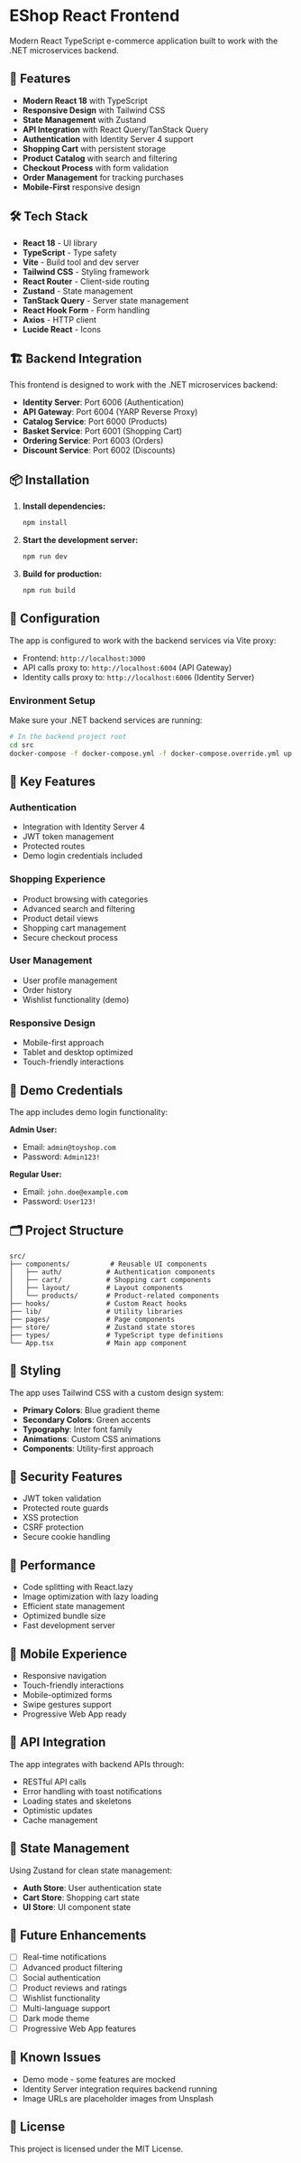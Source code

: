 # EShop React Frontend

Modern React TypeScript e-commerce application built to work with the .NET microservices backend.

## 🚀 Features

- **Modern React 18** with TypeScript
- **Responsive Design** with Tailwind CSS
- **State Management** with Zustand
- **API Integration** with React Query/TanStack Query
- **Authentication** with Identity Server 4 support
- **Shopping Cart** with persistent storage
- **Product Catalog** with search and filtering
- **Checkout Process** with form validation
- **Order Management** for tracking purchases
- **Mobile-First** responsive design

## 🛠️ Tech Stack

- **React 18** - UI library
- **TypeScript** - Type safety
- **Vite** - Build tool and dev server
- **Tailwind CSS** - Styling framework
- **React Router** - Client-side routing
- **Zustand** - State management
- **TanStack Query** - Server state management
- **React Hook Form** - Form handling
- **Axios** - HTTP client
- **Lucide React** - Icons

## 🏗️ Backend Integration

This frontend is designed to work with the .NET microservices backend:

- **Identity Server**: Port 6006 (Authentication)
- **API Gateway**: Port 6004 (YARP Reverse Proxy)
- **Catalog Service**: Port 6000 (Products)
- **Basket Service**: Port 6001 (Shopping Cart)
- **Ordering Service**: Port 6003 (Orders)
- **Discount Service**: Port 6002 (Discounts)

## 📦 Installation

1. **Install dependencies:**

   ```bash
   npm install
   ```

2. **Start the development server:**

   ```bash
   npm run dev
   ```

3. **Build for production:**
   ```bash
   npm run build
   ```

## 🔧 Configuration

The app is configured to work with the backend services via Vite proxy:

- Frontend: `http://localhost:3000`
- API calls proxy to: `http://localhost:6004` (API Gateway)
- Identity calls proxy to: `http://localhost:6006` (Identity Server)

### Environment Setup

Make sure your .NET backend services are running:

```bash
# In the backend project root
cd src
docker-compose -f docker-compose.yml -f docker-compose.override.yml up -d
```

## 🎯 Key Features

### Authentication

- Integration with Identity Server 4
- JWT token management
- Protected routes
- Demo login credentials included

### Shopping Experience

- Product browsing with categories
- Advanced search and filtering
- Product detail views
- Shopping cart management
- Secure checkout process

### User Management

- User profile management
- Order history
- Wishlist functionality (demo)

### Responsive Design

- Mobile-first approach
- Tablet and desktop optimized
- Touch-friendly interactions

## 🧪 Demo Credentials

The app includes demo login functionality:

**Admin User:**

- Email: `admin@toyshop.com`
- Password: `Admin123!`

**Regular User:**

- Email: `john.doe@example.com`
- Password: `User123!`

## 🗂️ Project Structure

```
src/
├── components/          # Reusable UI components
│   ├── auth/           # Authentication components
│   ├── cart/           # Shopping cart components
│   ├── layout/         # Layout components
│   └── products/       # Product-related components
├── hooks/              # Custom React hooks
├── lib/                # Utility libraries
├── pages/              # Page components
├── store/              # Zustand state stores
├── types/              # TypeScript type definitions
└── App.tsx             # Main app component
```

## 🎨 Styling

The app uses Tailwind CSS with a custom design system:

- **Primary Colors**: Blue gradient theme
- **Secondary Colors**: Green accents
- **Typography**: Inter font family
- **Animations**: Custom CSS animations
- **Components**: Utility-first approach

## 🔐 Security Features

- JWT token validation
- Protected route guards
- XSS protection
- CSRF protection
- Secure cookie handling

## 🚀 Performance

- Code splitting with React.lazy
- Image optimization with lazy loading
- Efficient state management
- Optimized bundle size
- Fast development server

## 📱 Mobile Experience

- Responsive navigation
- Touch-friendly interactions
- Mobile-optimized forms
- Swipe gestures support
- Progressive Web App ready

## 🧩 API Integration

The app integrates with backend APIs through:

- RESTful API calls
- Error handling with toast notifications
- Loading states and skeletons
- Optimistic updates
- Cache management

## 🔄 State Management

Using Zustand for clean state management:

- **Auth Store**: User authentication state
- **Cart Store**: Shopping cart state
- **UI Store**: UI component state

## 🎯 Future Enhancements

- [ ] Real-time notifications
- [ ] Advanced product filtering
- [ ] Social authentication
- [ ] Product reviews and ratings
- [ ] Wishlist functionality
- [ ] Multi-language support
- [ ] Dark mode theme
- [ ] Progressive Web App features

## 🐛 Known Issues

- Demo mode - some features are mocked
- Identity Server integration requires backend running
- Image URLs are placeholder images from Unsplash

## 📄 License

This project is licensed under the MIT License.
